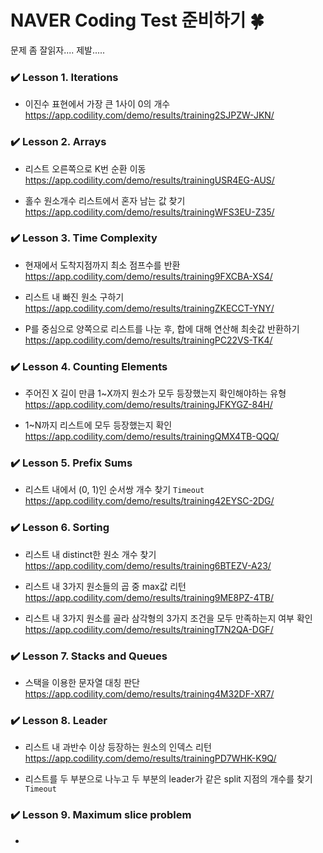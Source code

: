 # NAVER Coding Test 준비하기 🍀

문제 좀 잘읽자.... 제발.....

### ✔️ Lesson 1. Iterations
- 이진수 표현에서 가장 큰 1사이 0의 개수      
https://app.codility.com/demo/results/training2SJPZW-JKN/


### ✔️ Lesson 2. Arrays
- 리스트 오른쪽으로 K번 순환 이동    
https://app.codility.com/demo/results/trainingUSR4EG-AUS/

- 홀수 원소개수 리스트에서 혼자 남는 값 찾기    
https://app.codility.com/demo/results/trainingWFS3EU-Z35/


### ✔️ Lesson 3. Time Complexity
- 현재에서 도착지점까지 최소 점프수를 반환     
https://app.codility.com/demo/results/training9FXCBA-XS4/

- 리스트 내 빠진 원소 구하기    
https://app.codility.com/demo/results/trainingZKECCT-YNY/

- P를 중심으로 양쪽으로 리스트를 나눈 후, 합에 대해 연산해 최솟값 반환하기      
https://app.codility.com/demo/results/trainingPC22VS-TK4/


### ✔️ Lesson 4. Counting Elements 
- 주어진 X 길이 만큼 1~X까지 원소가 모두 등장했는지 확인해야하는 유형            
https://app.codility.com/demo/results/trainingJFKYGZ-84H/

- 1~N까지 리스트에 모두 등장했는지 확인               
https://app.codility.com/demo/results/trainingQMX4TB-QQQ/


### ✔️ Lesson 5. Prefix Sums
- 리스트 내에서 (0, 1)인 순서쌍 개수 찾기 `Timeout`    
https://app.codility.com/demo/results/training42EYSC-2DG/


### ✔️ Lesson 6. Sorting
- 리스트 내 distinct한 원소 개수 찾기          
https://app.codility.com/demo/results/training6BTEZV-A23/

- 리스트 내 3가지 원소들의 곱 중 max값 리턴     
https://app.codility.com/demo/results/training9ME8PZ-4TB/

- 리스트 내 3가지 원소를 골라 삼각형의 3가지 조건을 모두 만족하는지 여부 확인        
https://app.codility.com/demo/results/trainingT7N2QA-DGF/

### ✔️ Lesson 7. Stacks and Queues
- 스택을 이용한 문자열 대칭 판단       
https://app.codility.com/demo/results/training4M32DF-XR7/


### ✔️ Lesson 8. Leader
- 리스트 내 과반수 이상 등장하는 원소의 인덱스 리턴      
https://app.codility.com/demo/results/trainingPD7WHK-K9Q/

- 리스트를 두 부분으로 나누고 두 부분의 leader가 같은 split 지점의 개수를 찾기 `Timeout`  


### ✔️ Lesson 9. Maximum slice problem   
- 

